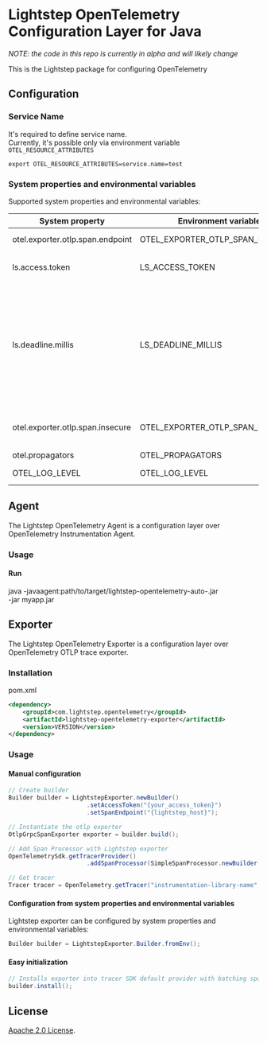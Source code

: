 # Lightstep OpenTelemetry Configuration Layer for Java

_NOTE: the code in this repo is currently in alpha and will likely change_

This is the Lightstep package for configuring OpenTelemetry

## Configuration

### Service Name

It's required to define service name.  
Currently, it's possible only via environment variable `OTEL_RESOURCE_ATTRIBUTES`

```shell script
export OTEL_RESOURCE_ATTRIBUTES=service.name=test
```

###  System properties and environmental variables
Supported system properties and environmental variables:

| System property                  | Environment variable             | Purpose                                                                                               | Default              | 
|----------------------------------|----------------------------------|-------------------------------------------------------------------------------------------------------|----------------------|       
| otel.exporter.otlp.span.endpoint | OTEL_EXPORTER_OTLP_SPAN_ENDPOINT | Satellite URL                                                                                         | ingest.lightstep.com |
| ls.access.token                  | LS_ACCESS_TOKEN                  | Token for Lightstep access                                                                            |                      |                        
| ls.deadline.millis               | LS_DEADLINE_MILLIS               | Maximum amount of time the tracer should wait for a response from the collector when sending a report | 30000                |
| otel.exporter.otlp.span.insecure | OTEL_EXPORTER_OTLP_SPAN_INSECURE | use insecure transport or not                                                                         | false                |
| otel.propagators                 | OTEL_PROPAGATORS                 | Propagator                                                                                            | b3                   |
| OTEL_LOG_LEVEL                   | OTEL_LOG_LEVEL                   | Log level for agent                                                                                   | info                 |

## Agent
The Lightstep OpenTelemetry Agent is a configuration layer over OpenTelemetry Instrumentation Agent.


### Usage

#### Run

java -javaagent:path/to/target/lightstep-opentelemetry-auto-<version>.jar \
     -jar myapp.jar


## Exporter

The Lightstep OpenTelemetry Exporter is a configuration layer over OpenTelemetry OTLP trace exporter.

### Installation

pom.xml

```xml
<dependency>
    <groupId>com.lightstep.opentelemetry</groupId>
    <artifactId>lightstep-opentelemetry-exporter</artifactId>
    <version>VERSION</version>
</dependency>
```

### Usage

#### Manual configuration

```java
// Create builder
Builder builder = LightstepExporter.newBuilder()
                      .setAccessToken("{your_access_token}")
                      .setSpanEndpoint("{lightstep_host}");

// Instantiate the otlp exporter
OtlpGrpcSpanExporter exporter = builder.build();

// Add Span Processor with Lightstep exporter
OpenTelemetrySdk.getTracerProvider()
                      .addSpanProcessor(SimpleSpanProcessor.newBuilder(exporter).build());

// Get tracer
Tracer tracer = OpenTelemetry.getTracer("instrumentation-library-name","1.0.0");
```

#### Configuration from system properties and environmental variables

Lightstep exporter can be configured by system properties and environmental variables:

```java
Builder builder = LightstepExporter.Builder.fromEnv();
```



#### Easy initialization

```java
// Installs exporter into tracer SDK default provider with batching span processor.
builder.install();
```


## License

[Apache 2.0 License](./LICENSE).